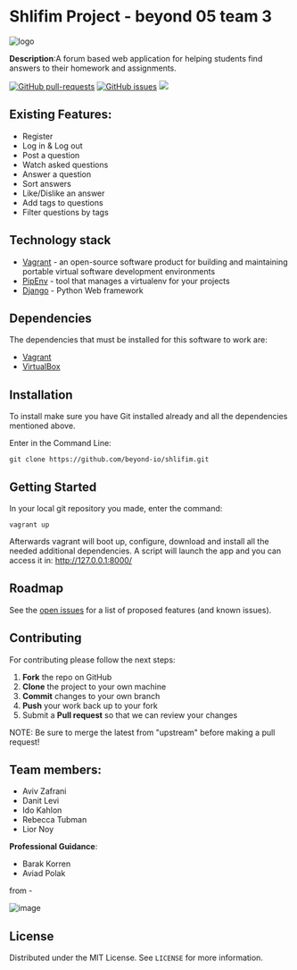 # Shlifim Project - beyond 05 team 3


![logo](https://user-images.githubusercontent.com/40122521/113417988-3fa09780-93cd-11eb-8e69-2a166145a5d6.png)


**Description**:A forum based web application for helping students find answers
to their homework and assignments.

[![GitHub pull-requests](https://img.shields.io/github/issues-pr/beyond-io/shlifim.svg)](https://github.com/beyond-io/shlifim/pulls)
[![GitHub issues](https://img.shields.io/github/issues/beyond-io/shlifim.svg)](https://GitHub.com/beyond-io/shlifim/issues/)
![](https://img.shields.io/badge/coverage-99%25-brightgreen)

## Existing Features:
* Register 
* Log in & Log out
* Post a question
* Watch asked questions
* Answer a question
* Sort answers
* Like/Dislike an answer
* Add tags to questions
* Filter questions by tags

## Technology stack 
* [Vagrant](https://www.vagrantup.com/) -  an open-source software product for building and maintaining portable virtual software development environments
* [PipEnv](https://github.com/pypa/pipenv) - tool that manages a virtualenv for your projects
* [Django](https://www.djangoproject.com/) - Python Web framework


## Dependencies
The dependencies that must be installed for this software to work are:
* [Vagrant](https://www.vagrantup.com/downloads)
* [VirtualBox](https://www.virtualbox.org/wiki/Downloads)

## Installation

To install make sure you have Git installed already and all the dependencies mentioned above.

Enter in the Command Line: 
```
git clone https://github.com/beyond-io/shlifim.git 
```
## Getting Started
In your local git repository you made, enter the command:
```
vagrant up
```
Afterwards vagrant will boot up, configure, download and install all the needed additional dependencies.
A script will launch the app and you can access it in: http://127.0.0.1:8000/

## Roadmap

See the [open issues](https://github.com/beyond-io/shlifim/issues) for a list of proposed features (and known issues).

Contributing
------------

For contributing please follow the next steps:

 1. **Fork** the repo on GitHub
 2. **Clone** the project to your own machine
 3. **Commit** changes to your own branch
 4. **Push** your work back up to your fork
 5. Submit a **Pull request** so that we can review your changes

NOTE: Be sure to merge the latest from "upstream" before making a pull request!

## Team members:
* Aviv Zafrani
* Danit Levi
* Ido Kahlon
* Rebecca Tubman
* Lior Noy

**Professional Guidance**:
* Barak Korren
* Aviad Polak

from - 

![image](https://user-images.githubusercontent.com/40122521/128231894-9f3337ce-4056-4518-a84b-29c4dada45be.png)



## License

Distributed under the MIT License. See `LICENSE` for more information.


